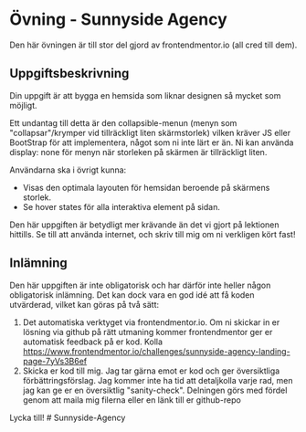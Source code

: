 # Övning - Sunnyside Agency

Den här övningen är till stor del gjord av frontendmentor.io (all cred till dem).


## Uppgiftsbeskrivning

Din uppgift är att bygga en hemsida som liknar designen så mycket som möjligt. 

Ett undantag till detta är den collapsible-menun (menyn som "collapsar"/krymper vid tillräckligt liten skärmstorlek) vilken kräver JS eller BootStrap för att implementera, något som ni inte lärt er än. Ni kan använda display: none för menyn när storleken på skärmen är tillräckligt liten.

Användarna ska i övrigt kunna:

 - Visas den optimala layouten för hemsidan beroende på skärmens storlek.
 - Se hover states för alla interaktiva element på sidan.

Den här uppgiften är betydligt mer krävande än det vi gjort på lektionen hittills. Se till att använda internet, och skriv till mig om ni verkligen kört fast!


## Inlämning
Den här uppgiften är inte obligatorisk och har därför inte heller någon obligatorisk inlämning. Det kan dock vara en god idé att få koden utvärderad, vilket kan göras på två sätt:

 1. Det automatiska verktyget via frontendmentor.io. Om ni skickar in er lösning via github på rätt utmaning kommer frontendmentor ger er automatisk feedback på er kod. Kolla https://www.frontendmentor.io/challenges/sunnyside-agency-landing-page-7yVs3B6ef
 2. Skicka er kod till mig. Jag tar gärna emot er kod och ger översiktliga förbättringsförslag. Jag kommer inte ha tid att detaljkolla varje rad, men jag kan ge er en översiktlig "sanity-check". Delningen görs med fördel genom att maila mig filerna eller en länk till er github-repo

Lycka till!
#   S u n n y s i d e - A g e n c y  
 